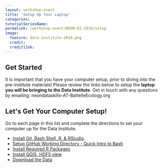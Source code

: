 ```yaml
---
layout: workshop-event
title: 'Setup Up Your Laptop'
categories:
tutorialSeriesName: 
permalink: /workshop-event/NEON-DI-2016/setup
image:
  feature: data-institute-2016.png
  credit: 
  creditlink: 
---
```


## Get Started

It is important that you have your computer setup, prior to diving into the 
pre-institute materials!
Please review the links below to setup the **laptop you will be bringing to the 
Data Institute**. Get in touch with any questions by emailing: 
neondataskills-AT-BattelleEcology.org


## Let's Get Your Computer Setup!

Go to each page in this list and complete the directions to set your computer up 
for the Data Institute. 

* <a href="{{ site.baseurl }}/setup/setup-git-bash-R">Install Git, Bash Shell, R, & RStudio</a>.
* <a href="{{ site.baseurl }}/setup/bash-setup-git"> Setup GitHub Working Directory - Quick Intro to Bash
* <a href="{{ site.baseurl }}/setup/install-R-packages">Install Required R Packages
* <a href="{{ site.baseurl }}/setup/setup-qgis-h5view">Install QGIS, HDF5 view
* <a href="{{ site.baseurl }}/setup/download-data-DI16">Download the Data

